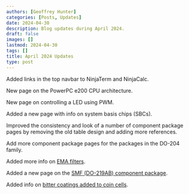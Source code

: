 ```yaml
---
authors: [Geoffrey Hunter]
categories: [Posts, Updates]
date: 2024-04-30
description: Blog updates during April 2024.
draft: false
images: []
lastmod: 2024-04-30
tags: []
title: April 2024 Updates
type: post
---
```


Added links in the top navbar to NinjaTerm and NinjaCalc.

New page on the PowerPC e200 CPU architecture.

New page on controlling a LED using PWM.

Added a new page with info on system basis chips (SBCs).

Improved the consistency and look of a number of component package pages by removing the old table design and adding more references.

Add more component package pages for the packages in the DO-204 family.

Added more info on [EMA filters](/programming/signal-processing/digital-filters/exponential-moving-average-ema-filter/).

Added a new page on the [SMF (DO-219AB) component package](/pcb-design/component-packages/smf-component-package/).

Added info on [bitter coatings added to coin cells](/electronics/components/batteries/coin-cells/#dangers-to-children).

